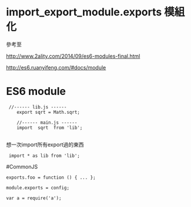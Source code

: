 # import_export_module.exports 模組化
參考至

http://www.2ality.com/2014/09/es6-modules-final.html

http://es6.ruanyifeng.com/#docs/module

# ES6 module


```
 //------ lib.js ------
    export sqrt = Math.sqrt;

    //------ main.js ------
    import  sqrt  from 'lib';
 
```
想一次import所有export過的東西
```
 import * as lib from 'lib';
```
#CommonJS
```
exports.foo = function () { ... };

module.exports = config;

var a = require('a');

```



